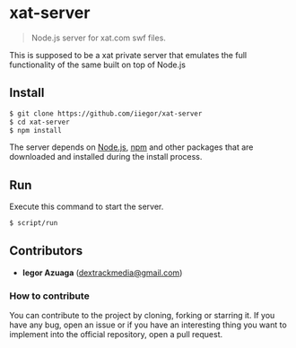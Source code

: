 # xat-server
> Node.js server for xat.com swf files.

This is supposed to be a xat private server that emulates the full functionality of the same built on top of Node.js

## Install
```sh
$ git clone https://github.com/iiegor/xat-server
$ cd xat-server
$ npm install
```

The server depends on [Node.js](http://nodejs.org/), [npm](http://npmjs.org/) and other packages that are downloaded and installed during the install process.

## Run
Execute this command to start the server.
```sh
$ script/run
```

## Contributors
* **Iegor Azuaga** (dextrackmedia@gmail.com)

### How to contribute
You can contribute to the project by cloning, forking or starring it. If you have any bug, open an issue or if you have an interesting thing you want to implement into the official repository, open a pull request.
